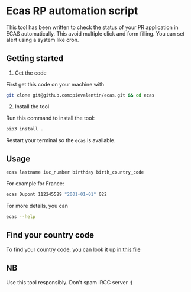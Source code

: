 # Ecas RP automation script
This tool has been written to check the status of your PR application in ECAS automatically. This avoid multiple click and form filling. You can set alert using a system like cron.
## Getting started
1. Get the code

First get this code on your machine with
```bash
git clone git@github.com:pievalentin/ecas.git && cd ecas
```
2. Install the tool

Run this command to install the tool:
```bash
pip3 install .
```
Restart your terminal so the `ecas` is available.
## Usage

```bash
ecas lastname iuc_number birthday birth_country_code
```

For example for France:
```bash
ecas Dupont 112245589 "2001-01-01" 022
```

For more details, you can
```bash
ecas --help
```
## Find your country code

To find your country code, you can look it up [in this file](/country_code.html)

## NB
Use this tool responsibly. Don't spam IRCC server :)
